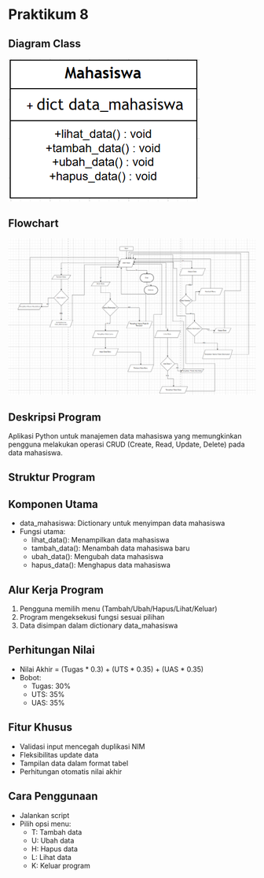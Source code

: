# Praktikum 8

## Diagram Class
 
 ![Diagramclass](diagramclass.png)

## Flowchart

 ![flowchart](flowchart.png)

## Deskripsi Program
Aplikasi Python untuk manajemen data mahasiswa yang memungkinkan pengguna melakukan operasi CRUD (Create, Read, Update, Delete) pada data mahasiswa.

## Struktur Program
## Komponen Utama
- data_mahasiswa: Dictionary untuk menyimpan data mahasiswa
- Fungsi utama:
  - lihat_data(): Menampilkan data mahasiswa
  - tambah_data(): Menambah data mahasiswa baru
  - ubah_data(): Mengubah data mahasiswa
  - hapus_data(): Menghapus data mahasiswa

## Alur Kerja Program
1. Pengguna memilih menu (Tambah/Ubah/Hapus/Lihat/Keluar)
2. Program mengeksekusi fungsi sesuai pilihan
3. Data disimpan dalam dictionary data_mahasiswa

## Perhitungan Nilai
- Nilai Akhir = (Tugas * 0.3) + (UTS * 0.35) + (UAS * 0.35)
- Bobot:
  - Tugas: 30%
  - UTS: 35%
  - UAS: 35%

## Fitur Khusus
- Validasi input mencegah duplikasi NIM
- Fleksibilitas update data
- Tampilan data dalam format tabel
- Perhitungan otomatis nilai akhir

## Cara Penggunaan
- Jalankan script
- Pilih opsi menu:
  - T: Tambah data
  - U: Ubah data
  - H: Hapus data
  - L: Lihat data
  - K: Keluar program
